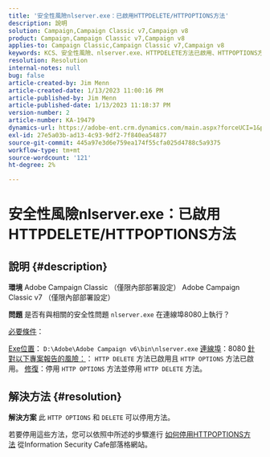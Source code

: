 ```yaml
---
title: '安全性風險nlserver.exe：已啟用HTTPDELETE/HTTPOPTIONS方法'
description: 說明
solution: Campaign,Campaign Classic v7,Campaign v8
product: Campaign,Campaign Classic v7,Campaign v8
applies-to: Campaign Classic,Campaign Classic v7,Campaign v8
keywords: KCS、安全性風險、nlserver.exe、HTTPDELETE方法已啟用、HTTPOPTIONS方法已啟用、常見問題集、ACC、Adobe Campaign Classic、Adobe Campaign Classic v7
resolution: Resolution
internal-notes: null
bug: false
article-created-by: Jim Menn
article-created-date: 1/13/2023 11:00:16 PM
article-published-by: Jim Menn
article-published-date: 1/13/2023 11:18:37 PM
version-number: 2
article-number: KA-19479
dynamics-url: https://adobe-ent.crm.dynamics.com/main.aspx?forceUCI=1&pagetype=entityrecord&etn=knowledgearticle&id=c276e805-9693-ed11-aad1-6045bd0065f9
exl-id: 27e5a03b-ad13-4c93-9df2-7f840ea54877
source-git-commit: 445a97e3d6e759ea174f55cfa025d4788c5a9375
workflow-type: tm+mt
source-wordcount: '121'
ht-degree: 2%

---
```


# 安全性風險nlserver.exe：已啟用HTTPDELETE/HTTPOPTIONS方法

## 說明 {#description}


<b>環境</b>
Adobe Campaign Classic （僅限內部部署設定） Adobe Campaign Classic v7 （僅限內部部署設定）

<b>問題</b>
是否有與相關的安全性問題 `nlserver.exe` 在連線埠8080上執行？

<u>必要條件</u>：

<u>Exe位置</u>： `D:\Adobe\Adobe Campaign v6\bin\nlserver.exe`
<u>連線埠</u>：8080
<u>針對以下專案報告的風險：</u>： `HTTP DELETE` 方法已啟用且 `HTTP OPTIONS` 方法已啟用。
<u>修復</u>：停用 `HTTP OPTIONS` 方法並停用 `HTTP DELETE` 方法。


## 解決方法 {#resolution}


<b>解決方案</b>
此 `HTTP OPTIONS` 和 `DELETE` 可以停用方法。

若要停用這些方法，您可以依照中所述的步驟進行 [如何停用HTTPOPTIONS方法](https://protonts.wordpress.com/2013/08/15/how-to-disable-http-options-method/) 從Information Security Cafe部落格網站。
